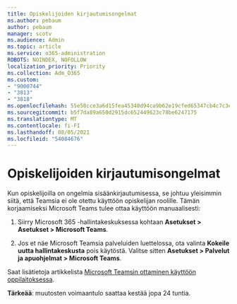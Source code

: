 ```yaml
---
title: Opiskelijoiden kirjautumisongelmat
ms.author: pebaum
author: pebaum
manager: scotv
ms.audience: Admin
ms.topic: article
ms.service: o365-administration
ROBOTS: NOINDEX, NOFOLLOW
localization_priority: Priority
ms.collection: Adm_O365
ms.custom:
- "9000744"
- "3813"
- "3818"
ms.openlocfilehash: 55e50cce3a6d15fea45340d94ca9b62e19cfed65347cb4c7c3e30570d837260d
ms.sourcegitcommit: b5f7da89a650d2915dc652449623c78be6247175
ms.translationtype: MT
ms.contentlocale: fi-FI
ms.lasthandoff: 08/05/2021
ms.locfileid: "54084676"
---
```

# <a name="sign-in-issues-for-students"></a>Opiskelijoiden kirjautumisongelmat

Kun opiskelijoilla on ongelmia sisäänkirjautumisessa, se johtuu yleisimmin siitä, että Teamsia ei ole otettu käyttöön opiskelijan roolille. Tämän korjaamiseksi Microsoft Teams tulee ottaa käyttöön manuaalisesti:

1. Siirry Microsoft 365 -hallintakeskuksessa kohtaan **Asetukset > Asetukset > Microsoft Teams**. 

2. Jos et näe Microsoft Teamsia palveluiden luettelossa, ota valinta **Kokeile uutta hallintakeskusta** pois käytöstä. Valitse sitten **Asetukset > Palvelut ja apuohjelmat > Microsoft Teams**. 

Saat lisätietoja artikkelista [Microsoft Teamsin ottaminen käyttöön oppilaitoksessa](https://docs.microsoft.com/microsoft-365/education/intune-edu-trial/enable-microsoft-teams#enable-microsoft-teams-for-your-school-1). 

**Tärkeää**: muutosten voimaantulo saattaa kestää jopa 24 tuntia.

 
